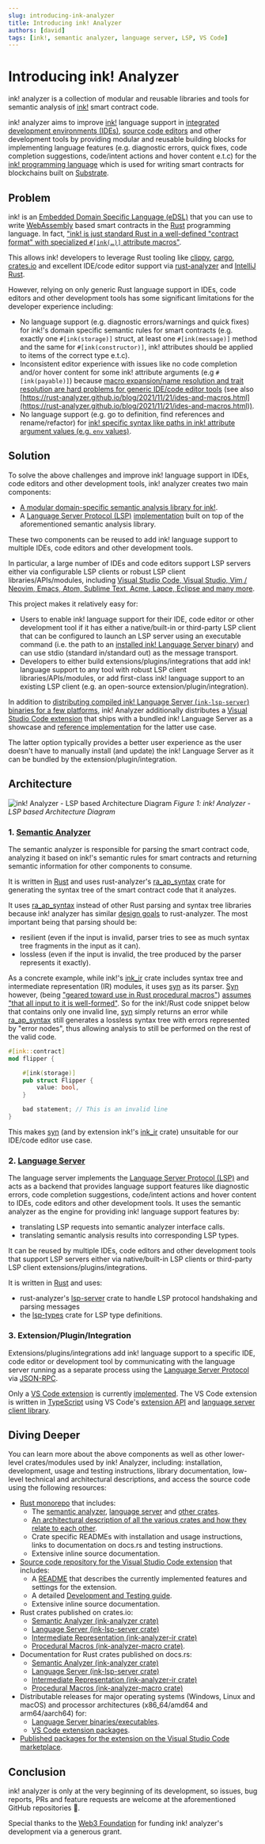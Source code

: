 ```yaml
---
slug: introducing-ink-analyzer
title: Introducing ink! Analyzer
authors: [david]
tags: [ink!, semantic analyzer, language server, LSP, VS Code]
---
```


# Introducing ink! Analyzer

ink! analyzer is a collection of modular and reusable libraries and tools for semantic analysis of [ink!](https://use.ink/) smart contract code.

ink! analyzer aims to improve [ink!](https://use.ink/) language support in [integrated development environments (IDEs)](https://en.wikipedia.org/wiki/Integrated_development_environment), [source code editors](https://en.wikipedia.org/wiki/Source-code_editor) and other development tools by providing modular and reusable building blocks for implementing language features (e.g. diagnostic errors, quick fixes, code completion suggestions, code/intent actions and hover content e.t.c) for the [ink! programming language](https://use.ink/) which is used for writing smart contracts for blockchains built on [Substrate](https://substrate.io/).

## Problem
ink! is an [Embedded Domain Specific Language (eDSL)](https://wiki.haskell.org/Embedded_domain_specific_language) that you can use to write [WebAssembly](https://webassembly.org) based smart contracts in the [Rust](https://www.rust-lang.org/) programming language.
In fact, ["ink! is just standard Rust in a well-defined "contract format" with specialized `#[ink(…)]` attribute macros"](https://use.ink/getting-started/creating-an-ink-project).

This allows ink! developers to leverage Rust tooling like [clippy](https://doc.rust-lang.org/clippy/), [cargo](https://doc.rust-lang.org/cargo/), [crates.io](https://crates.io/) and excellent IDE/code editor support via [rust-analyzer](https://rust-analyzer.github.io/) and [IntelliJ Rust](https://www.jetbrains.com/rust/).

However, relying on only generic Rust language support in IDEs, code editors and other development tools has some significant limitations for the developer experience including:

- No language support (e.g. diagnostic errors/warnings and quick fixes) for ink!'s domain specific semantic rules for smart contracts (e.g. exactly one `#[ink(storage)]` struct, at least one `#[ink(message)]` method and the same for `#[ink(constructor)]`, ink! attributes should be applied to items of the correct type e.t.c).
- Inconsistent editor experience with issues like no code completion and/or hover content for some ink! attribute arguments (e.g `#[ink(payable)]`) because [macro expansion/name resolution and trait resolution are hard problems for generic IDE/code editor tools](https://rust-lang.github.io/compiler-team/working-groups/rls-2.0/#scope-and-purpose) (see also [https://rust-analyzer.github.io/blog/2021/11/21/ides-and-macros.html](https://rust-analyzer.github.io/blog/2021/11/21/ides-and-macros.html)).
- No language support (e.g. go to definition, find references and rename/refactor) for [ink! specific syntax like paths in ink! attribute argument values (e.g. `env` values)](https://github.com/paritytech/ink/blob/v4.2.1/crates/ink/ir/src/ast/mod.rs#L19-L25).

## Solution

To solve the above challenges and improve ink! language support in IDEs, code editors and other development tools, ink! analyzer creates two main components:
- [A modular domain-specific semantic analysis library for ink!](https://github.com/ink-analyzer/ink-analyzer/tree/master/crates/analyzer).
- A [Language Server Protocol (LSP)](https://microsoft.github.io/language-server-protocol/) [implementation](https://github.com/ink-analyzer/ink-analyzer/tree/master/crates/lsp-server) built on top of the aforementioned semantic analysis library.

These two components can be reused to add ink! language support to multiple IDEs, code editors and other development tools.

In particular, a large number of IDEs and code editors support LSP servers either via configurable LSP clients or robust LSP client libraries/APIs/modules, including [Visual Studio Code, Visual Studio, Vim / Neovim, Emacs, Atom, Sublime Text, Acme, Lapce, Eclipse and many more](https://microsoft.github.io/language-server-protocol/implementors/tools/).

This project makes it relatively easy for:
- Users to enable ink! language support for their IDE, code editor or other development tool if it has either a native/built-in or third-party LSP client that can be configured to launch an LSP server using an executable command (i.e. the path to an [installed ink! Language Server binary](https://github.com/ink-analyzer/ink-analyzer/tree/master/crates/lsp-server#installation)) and can use stdio (standard in/standard out) as the message transport.
- Developers to either build extensions/plugins/integrations that add ink! language support to any tool with robust LSP client libraries/APIs/modules, or add first-class ink! language support to an existing LSP client (e.g. an open-source extension/plugin/integration).

In addition to [distributing compiled ink! Language Server (`ink-lsp-server`) binaries for a few platforms](https://github.com/ink-analyzer/ink-analyzer/releases),
ink! Analyzer additionally distributes a [Visual Studio Code extension](https://marketplace.visualstudio.com/items?itemName=ink-analyzer.ink-analyzer) that ships with a bundled ink! Language Server as a showcase and [reference implementation](https://github.com/ink-analyzer/ink-vscode) for the latter use case.

The latter option typically provides a better user experience as the user doesn't have to manually install (and update) the ink! Language Server as it can be bundled by the extension/plugin/integration.


## Architecture

![ink! Analyzer - LSP based Architecture Diagram](/img/architecture.png "ink! Analyzer - LSP based Architecture Diagram")
*Figure 1: ink! Analyzer - LSP based Architecture Diagram*

### 1. [Semantic Analyzer](https://github.com/ink-analyzer/ink-analyzer/tree/master/crates/analyzer)

The semantic analyzer is responsible for parsing the smart contract code, analyzing it based on ink!'s semantic rules for smart contracts and returning semantic information for other components to consume.

It is written in [Rust](https://www.rust-lang.org/) and uses rust-analyzer's [ra_ap_syntax](https://docs.rs/ra_ap_syntax/latest/ra_ap_syntax/) crate for generating the syntax tree of the smart contract code that it analyzes.

It uses [ra_ap_syntax](https://docs.rs/ra_ap_syntax/latest/ra_ap_syntax/) instead of other Rust parsing and syntax tree libraries because ink! analyzer has similar [design goals](https://github.com/rust-lang/rust-analyzer/blob/master/docs/dev/syntax.md#design-goals) to rust-analyzer.
The most important being that parsing should be:
- resilient (even if the input is invalid, parser tries to see as much syntax tree fragments in the input as it can).
- lossless (even if the input is invalid, the tree produced by the parser represents it exactly).

As a concrete example, while ink!'s [ink_ir](https://docs.rs/ink_ir/latest/ink_ir/) crate includes syntax tree and intermediate representation (IR) modules, it uses [syn](https://docs.rs/syn/latest/syn/) as its parser.
[Syn](https://docs.rs/syn/latest/syn/) however, (being ["geared toward use in Rust procedural macros"](https://docs.rs/syn/latest/syn/)) [assumes "that all input to it is well-formed"](https://github.com/rust-lang/rfcs/pull/2256#issuecomment-353753261).
So for the ink!/Rust code snippet below that contains only one invalid line, [syn](https://docs.rs/syn/latest/syn/) simply returns an error while [ra_ap_syntax](https://docs.rs/ra_ap_syntax/latest/ra_ap_syntax/) still generates a lossless syntax tree with errors represented by "error nodes", thus allowing analysis to still be performed on the rest of the valid code.
```rust
#[ink::contract]
mod flipper {

    #[ink(storage)]
    pub struct Flipper {
        value: bool,
    }

    bad statement; // This is an invalid line
}
```
This makes [syn](https://docs.rs/syn/latest/syn/) (and by extension ink!'s [ink_ir](https://docs.rs/ink_ir/latest/ink_ir/) crate) unsuitable for our IDE/code editor use case.


### 2. [Language Server](https://github.com/ink-analyzer/ink-analyzer/tree/master/crates/lsp-server)

The language server implements the [Language Server Protocol (LSP)](https://microsoft.github.io/language-server-protocol/) and acts as a backend that provides language support features like diagnostic errors, code completion suggestions, code/intent actions and hover content to IDEs, code editors and other development tools.
It uses the semantic analyzer as the engine for providing ink! language support features by:
- translating LSP requests into semantic analyzer interface calls.
- translating semantic analysis results into corresponding LSP types.

It can be reused by multiple IDEs, code editors and other development tools that support LSP servers either via native/built-in LSP clients or third-party LSP client extensions/plugins/integrations.

It is written in [Rust](https://www.rust-lang.org/) and uses:
- rust-analyzer's [lsp-server](https://docs.rs/lsp-server/latest/lsp_server/) crate to handle LSP protocol handshaking and parsing messages
- the [lsp-types](https://docs.rs/lsp-types/latest/lsp_types/) crate for LSP type definitions.

### 3. Extension/Plugin/Integration

Extensions/plugins/integrations add ink! language support to a specific IDE, code editor or development tool by communicating with the language server running as a separate process using the [Language Server Protocol](https://microsoft.github.io/language-server-protocol/) via [JSON-RPC](https://www.jsonrpc.org/).

Only a [VS Code extension](https://marketplace.visualstudio.com/items?itemName=ink-analyzer.ink-analyzer) is currently [implemented](https://github.com/ink-analyzer/ink-vscode).
The VS Code extension is written in [TypeScript](https://www.typescriptlang.org/) using VS Code's [extension API](https://code.visualstudio.com/api) and [language server client library](https://www.npmjs.com/package/vscode-languageclient).


## Diving Deeper

You can learn more about the above components as well as other lower-level crates/modules used by ink! Analyzer, including:
installation, development, usage and testing instructions, library documentation, low-level technical and architectural descriptions,
and access the source code using the following resources:

- [Rust monorepo](https://github.com/ink-analyzer/ink-analyzer) that includes:
  - The [semantic analyzer](https://github.com/ink-analyzer/ink-analyzer/tree/master/crates/analyzer), [language server](https://github.com/ink-analyzer/ink-analyzer/tree/master/crates/lsp-server) and [other crates](https://github.com/ink-analyzer/ink-analyzer/tree/master/crates).
  - [An architectural description of all the various crates and how they relate to each other](https://github.com/ink-analyzer/ink-analyzer#readme).
  - Crate specific READMEs with installation and usage instructions, links to documentation on docs.rs and testing instructions.
  - Extensive inline source documentation.
- [Source code repository for the Visual Studio Code extension](https://github.com/ink-analyzer/ink-vscode) that includes:
  - A [README](https://github.com/ink-analyzer/ink-vscode#readme) that describes the currently implemented features and settings for the extension.
  - A detailed [Development and Testing guide](https://github.com/ink-analyzer/ink-vscode/blob/master/DEVELOPMENT.md).
  - Extensive inline source documentation.
- Rust crates published on crates.io:
  - [Semantic Analyzer (ink-analyzer crate)](https://crates.io/crates/ink-analyzer)
  - [Language Server (ink-lsp-server crate)](https://crates.io/crates/ink-lsp-server)
  - [Intermediate Representation (ink-analyzer-ir crate)](https://crates.io/crates/ink-analyzer-ir)
  - [Procedural Macros (ink-analyzer-macro crate)](https://crates.io/crates/ink-analyzer-macro).
- Documentation for Rust crates published on docs.rs:
  - [Semantic Analyzer (ink-analyzer crate)](https://docs.rs/ink-analyzer/0.7.1/ink_analyzer/)
  - [Language Server (ink-lsp-server crate)](https://docs.rs/ink-lsp-server/0.2.1/ink_lsp_server/)
  - [Intermediate Representation (ink-analyzer-ir crate)](https://docs.rs/ink-analyzer-ir/0.7.1/ink_analyzer_ir/)
  - [Procedural Macros (ink-analyzer-macro crate)](https://docs.rs/ink-analyzer-macro/0.6.1/ink_analyzer_macro/)
- Distributable releases for major operating systems (Windows, Linux and macOS) and processor architectures (x86_64/amd64 and arm64/aarch64) for:
  - [Language Server binaries/executables](https://github.com/ink-analyzer/ink-analyzer/releases).
  - [VS Code extension packages](https://github.com/ink-analyzer/ink-vscode/releases).
- [Published packages for the extension on the Visual Studio Code marketplace](https://marketplace.visualstudio.com/items?itemName=ink-analyzer.ink-analyzer).


## Conclusion

ink! analyzer is only at the very beginning of its development, so issues, bug reports, PRs and feature requests are welcome at the aforementioned GitHub repositories 🙂.

Special thanks to the [Web3 Foundation](https://web3.foundation/) for funding ink! analyzer's development via a generous grant.
